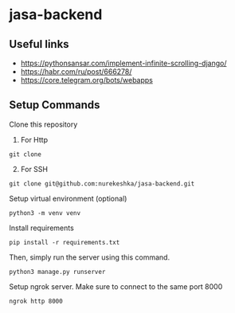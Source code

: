 # jasa-backend
 
## Useful links
- https://pythonsansar.com/implement-infinite-scrolling-django/
- https://habr.com/ru/post/666278/
- https://core.telegram.org/bots/webapps

## Setup Commands
Clone this repository
1. For Http
```
git clone 
```
2. For SSH
```
git clone git@github.com:nurekeshka/jasa-backend.git
```

Setup virtual environment (optional)
```
python3 -m venv venv
```

Install requirements
```
pip install -r requirements.txt
```

Then, simply run the server using this command.
```
python3 manage.py runserver
```

Setup ngrok server. Make sure to connect to the same port 8000
```
ngrok http 8000
```
